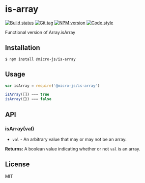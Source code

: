 
# is-array

[![Build status][travis-image]][travis-url]
[![Git tag][git-image]][git-url]
[![NPM version][npm-image]][npm-url]
[![Code style][standard-image]][standard-url]

Functional version of Array.isArray

## Installation

    $ npm install @micro-js/is-array

## Usage

```js
var isArray = require('@micro-js/is-array')

isArray([]) === true
isArray({}) === false
```

## API

### isArray(val)

- `val` - An arbitrary value that may or may not be an array.

**Returns:** A boolean value indicating whether or not `val` is an array.

## License

MIT

[travis-image]: https://img.shields.io/travis/micro-js/is-array.svg?style=flat-square
[travis-url]: https://travis-ci.org/micro-js/is-array
[git-image]: https://img.shields.io/github/tag/micro-js/is-array.svg
[git-url]: https://github.com/micro-js/is-array
[standard-image]: https://img.shields.io/badge/code%20style-standard-brightgreen.svg?style=flat
[standard-url]: https://github.com/feross/standard
[npm-image]: https://img.shields.io/npm/v/@micro-js/is-array.svg?style=flat-square
[npm-url]: https://npmjs.org/package/@micro-js/is-array
